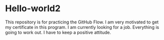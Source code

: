 # Hello-world2
This repository is for practicing the GitHub Flow. 
I am very motivated to get my certificate in this program. I am currently looking for a job. Everything is going to work out. I have to keep a positive attitude. 
